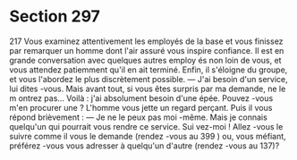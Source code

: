 # Section 297

217
Vous examinez attentivement les employés de la base et vous
finissez par remarquer un homme dont l'air assuré vous inspire
confiance. Il est en grande conversation avec quelques autres
employ és non loin de vous, et vous attendez patiemment qu'il en
ait terminé. Enfin, il s'éloigne du groupe, et vous l'abordez le plus
discrètement possible.
— J'ai besoin d'un service, lui dites -vous. Mais avant tout, si vous
êtes surpris par ma demande, ne le m ontrez pas... Voilà : j'ai
absolument besoin d'une épée. Pouvez -vous m'en procurer une ?
L'homme vous jette un regard perçant. Puis il vous répond
brièvement :
— Je ne le peux pas moi -même. Mais je connais quelqu'un qui
pourrait vous rendre ce service. Sui vez-moi !
Allez -vous le suivre comme il vous le demande (rendez -vous au
399 ) ou, vous méfiant, préférez -vous vous adresser à quelqu'un
d'autre (rendez -vous au 137)?